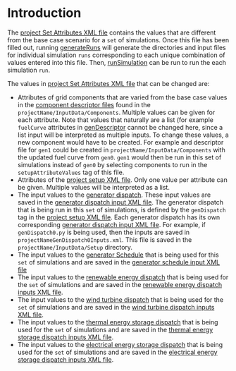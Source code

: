 # Introduction
The [project Set Attributes XML file](/acep-uaf/MiGRIDS/blob/master/MiGRIDS/Model/Resources/Setup/projectSetAttributes.xml) contains the values that are different from the base case scenario for a `set` of simulations. Once this file has been filled out, running [generateRuns](generateRuns) will generate the directories and input files for individual simulation `runs` corresponding to each unique combination of values entered into this file. Then, [runSimulation](runSimulation) can be run to run the each simulation `run`. 

The values in [project Set Attributes XML file](/acep-uaf/MiGRIDS/blob/master/MiGRIDS/Model/Resources/Setup/projectSetAttributes.xml) that can be changed are:
* Attributes of grid components that are varied from the base case values in the [component descriptor files](Model-Resource-Components-Package) found in the `projectName/InputData/Components`. Multiple values can be given for each attribute. Note that values that naturally are a list (for example `fuelCurve` attributes in [genDescriptor](genDescriptor.xml-:-Diesel-Electric-Generator) cannot be changed here, since a list input will be interpreted as multiple inputs. To change these values, a new component would have to be created. For example and descriptor file for `gen1` could be created in `projectName/InputData/Components` with the updated fuel curve from `gen0`. `gen1` would then be run in this set of simulations instead of `gen0` by selecting components to run in the `setupAttributeValues` tag of this file. 
* Attributes of the [project setup XML file](projectSetup-XML). Only one value per attribute can be given. Multiple values will be interpreted as a list. 
* The input values to the [generator dispatch](genDispatch). These input values are saved in the [generator dispatch input XML file](genDispatchInputs). The generator dispatch that is being run in this `set` of simulations, is defined by the `genDispatch` tag in the [project setup XML file](projectSetup-XML). Each generator dispatch has its own corresponding [generator dispatch input XML file](genDispatchInputs). For example, if `genDispatch0.py` is being used, then the inputs are saved in `projectNameGenDispatch0Inputs.xml`. This file is saved in the `projectName/InputData/Setup` directory. 
* The input values to the [generator Schedule](genSchedule) that is being used for this `set` of simulations and are saved in the [generator schedule input XML file](genScheduleInputs)
* The input values to the [renewable energy dispatch](reDispatch) that is being used for the `set` of simulations and are saved in the [renewable energy dispatch inputs XML file](reDispatchInputs).
* The input values to the [wind turbine dispatch](wtgDispatch) that is being used for the `set` of simulations and are saved in the [wind turbine dispatch inputs XML file](wtgDispatchInputs).
* The input values to the [thermal energy storage dispatch](tesDispatch) that is being used for the `set` of simulations and are saved in the [thermal energy storage dispatch inputs XML file](tesDispatchInputs).
* The input values to the [electrical energy storage dispatch](eesDispatch) that is being used for the `set` of simulations and are saved in the [electrical energy storage dispatch inputs XML file](eesDispatchInputs).
